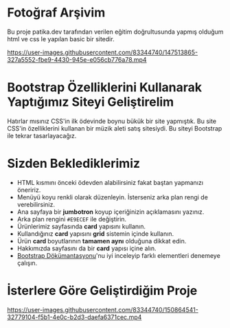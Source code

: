 # Fotoğraf Arşivim

Bu proje patika.dev tarafından verilen eğitim doğrultusunda yapmış olduğum html ve css le yapılan basic bir sitedir.

https://user-images.githubusercontent.com/83344740/147513865-327a5552-fbe9-4430-945e-e056cb776a78.mp4

# Bootstrap Özelliklerini Kullanarak Yaptığımız Siteyi Geliştirelim

Hatırlar mısınız CSS'in ilk ödevinde boynu bükük bir site yapmıştık. Bu site CSS'in özelliklerini kullanan bir müzik aleti satış sitesiydi. Bu siteyi Bootstrap ile tekrar tasarlayacağız.

# Sizden Beklediklerimiz


<ul><li>HTML kısmını önceki ödevden alabilirsiniz fakat baştan yapmanızı öneririz.</li><li>Menüyü koyu renkli olarak düzenleyin. İsterseniz arka plan rengi de verebilirsiniz.</li><li>Ana sayfaya bir <strong>jumbotron</strong> koyup içeriğinizin açıklamasını yazınız.</li><li>Arka plan rengini <code>#E9ECEF</code> ile değiştirin.</li><li>Ürünlerimiz sayfasında <strong>card</strong> yapısını kullanın.</li><li>Kullandığınız <strong>card</strong> yapısını <strong>grid</strong> sistemin içinde kullanın.</li><li>Ürün <strong>card </strong>boyutlarının <strong>tamamen aynı</strong> olduğuna dikkat edin.</li><li>Hakkımızda sayfasını da bir <strong>card</strong> yapısı içine alın.</li><li><a href="https://getbootstrap.com/docs/4.5/getting-started/introduction/" rel="noopener noreferrer" target="_blank">Bootstrap Dökümantasyonu</a>'nu iyi inceleyip farklı elementleri denemeye çalışın.</li></ul>

# İsterlere Göre Geliştirdiğim Proje


https://user-images.githubusercontent.com/83344740/150864541-32779104-f5b1-4e0c-b2d3-daefa6371cec.mp4

